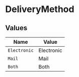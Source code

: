 # DeliveryMethod


## Values

| Name         | Value        |
| ------------ | ------------ |
| `Electronic` | Electronic   |
| `Mail`       | Mail         |
| `Both`       | Both         |
